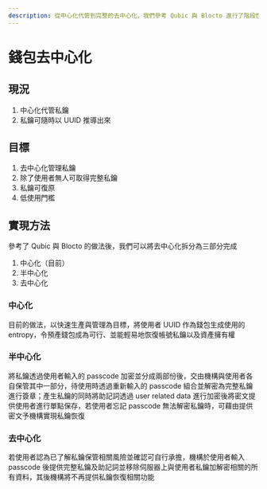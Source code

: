 ```yaml
---
description: 從中心化代管到完整的去中心化，我們參考 Qubic 與 Blocto 進行了階段性地私鑰管理方式調整
---
```


# 錢包去中心化

## 現況

1. 中心化代管私鑰
2. 私鑰可隨時以 UUID 推導出來

## 目標

1. 去中心化管理私鑰
2. 除了使用者無人可取得完整私鑰
3. 私鑰可復原
4. 低使用門檻

## 實現方法

參考了 Qubic 與 Blocto 的做法後，我們可以將去中心化拆分為三部分完成

1. 中心化（目前）
2. 半中心化
3. 去中心化

### 中心化

目前的做法，以快速生產與管理為目標，將使用者 UUID 作為錢包生成使用的 entropy，令預產錢包成為可行、並能輕易地恢復帳號私鑰以及資產擁有權

### 半中心化

將私鑰透過使用者輸入的 passcode 加密並分成兩部份後，交由機構與使用者各自保管其中一部分，待使用時透過重新輸入的 passcode 組合並解密為完整私鑰進行簽章；產生私鑰的同時將助記詞透過 user related data 進行加密後將密文提供使用者進行單點保存，若使用者忘記 passcode 無法解密私鑰時，可藉由提供密文予機構實現私鑰恢復

### 去中心化

若使用者認為已了解私鑰保管相關風險並確認可自行承擔，機構於使用者輸入 passcode 後提供完整私鑰及助記詞並移除伺服器上與使用者私鑰加解密相關的所有資料，其後機構將不再提供私鑰恢復相關功能

